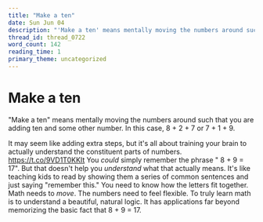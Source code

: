 ```yaml
---
title: "Make a ten"
date: Sun Jun 04
description: "'Make a ten' means mentally moving the numbers around such that you are adding ten and some other number."
thread_id: thread_0722
word_count: 142
reading_time: 1
primary_theme: uncategorized
---
```


# Make a ten

"Make a ten" means mentally moving the numbers around such that you are adding ten and some other number. In this case, 8 + 2 + 7 or 7 + 1 + 9.

It may seem like adding extra steps, but it's all about training your brain to actually understand the constituent parts of numbers. https://t.co/9VD1T0KKIt You *could* simply remember the phrase " 8 + 9 = 17". But that doesn't help you *understand* what that actually means. It's like teaching kids to read by showing them a series of common sentences and just saying "remember this." You need to know how the letters fit together. Math needs to *move*. The numbers need to feel flexible. To truly learn math is to understand a beautiful, natural logic. It has applications far beyond memorizing the basic fact that 8 + 9 = 17.